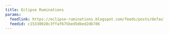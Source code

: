 ```yaml
---
title: Eclipse Ruminations
params:
  feedlink: https://eclipse-ruminations.blogspot.com/feeds/posts/default
  feedid: c15330028c3ffaf675bed5dbed2db7d6
---
```

